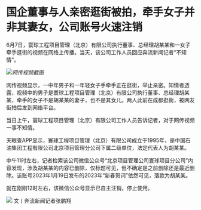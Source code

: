 

# 国企董事与人亲密逛街被拍，牵手女子并非其妻女，公司账号火速注销

6月7日，寰球工程项目管理（北京）有限公司执行董事、总经理胡某某和一女子牵手逛街的视频在网络上传播。当天，该公司工作人员回应奔流新闻记者“不知情”。

![](https://inews.gtimg.com/om_bt/OdXtDZuP95mA1MX_IJM6F7YHY8JLhSPe0CHHoHn4u1qqYAA/1000)_网传视频截图_

网传视频显示，一中年男子和一年轻女子手牵手正在逛街，举止亲密。知情者透露，视频中的男子是寰球工程项目管理（北京）有限公司执行董事、总经理胡某某，牵手的女子不是胡某某的妻子，也不是其女儿。两人此前在成都逛街，被网友街拍后发到网络平台。

当日上午，寰球工程项目管理（北京）有限公司工作人员告诉记者，对于网传视频一事不知情。

天眼查APP显示，寰球工程项目管理（北京）有限公司成立于1995年，是中国石油集团工程有限公司北京项目管理分公司下属二级单位，法定代表人为胡某某。

中午11时左右，记者检索该公司微信公众号“北京项目管理公司寰球项目分公司”内容发现，涉及胡某某的内容已删除，仅标题可见，但不确定是之前删除还是最近删除。该账号2023年1月19日发布的2023年“新春贺词”依然可见，落款为胡某某。

就在刚刚12时左右，该微信公众号显示已自主注销，停止使用。

![](https://inews.gtimg.com/om_bt/O0-9Ply4m6ocYnczdHbODBZTKs_dD92eoSwtR2JVRSdEMAA/1000)
文丨奔流新闻记者张鹏翔


